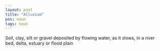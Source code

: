 ```yaml
---
layout: post
title: "Alluvium"
pos: noun
tags: noun
---
```

Soil, clay, silt or gravel deposited by flowing water, as it slows, in a river bed, delta, estuary or flood plain
